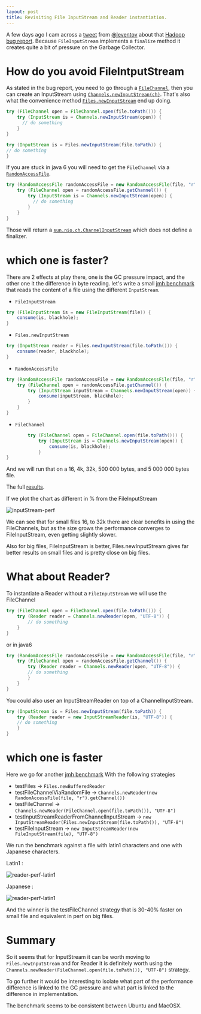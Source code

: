 ```yaml
---
layout: post
title: Revisiting File InputStream and Reader instantiation.
---
```


A few days ago I cam across a [tweet](https://twitter.com/leventov/status/842229472581435393) from [@leventov](https://twitter.com/leventov) about that [Hadoop bug report](https://issues.apache.org/jira/browse/HDFS-8562).
Because `FileInputStream` implements a `finalize` method it creates quite a bit of pressure on the Garbage Collector.

# How do you avoid FileIntputStream

As stated in the bug report, you need to go through a [`FileChannel`](https://docs.oracle.com/javase/8/docs/api/index.html?java/nio/channels/FileChannel.html), then you can create an InputStream using [`Channels.newInputStrean(ch)`](https://docs.oracle.com/javase/8/docs/api/java/nio/channels/Channels.html#newInputStream-java.nio.channels.ReadableByteChannel-).
That's also what the convenience method [`Files.newInputStream`](https://docs.oracle.com/javase/8/docs/api/java/nio/file/Files.html#newInputStream-java.nio.file.Path-java.nio.file.OpenOption...-) end up doing.

```java
try (FileChannel open = FileChannel.open(file.toPath())) {
    try (InputStream is = Channels.newInputStream(open)) {
      // do something
    }
}

try (InputStream is = Files.newInputStream(file.toPath)) {
// do something
}
```

If you are stuck in java 6 you will need to get the `FileChannel` via a [`RandomAccessFile`](https://docs.oracle.com/javase/8/docs/api/index.html?java/io/RandomAccessFile.html).

```java
try (RandomAccessFile randomAccessFile = new RandomAccessFile(file, "r")) {
    try (FileChannel open = randomAccessFile.getChannel()) {
        try (InputStream is = Channels.newInputStream(open)) {
          // do something
        }
    }
}
```

Those will return a [`sun.nio.ch.ChannelInputStream`](https://github.com/dmlloyd/openjdk/blob/jdk8u/jdk8u/jdk/src/share/classes/sun/nio/ch/ChannelInputStream.java) which does not define a finalizer.

# which one is faster?

There are 2 effects at play there, one is the GC pressure impact, and the other one it the difference in byte reading.
let's write a small [jmh benchmark](https://github.com/arnaudroger/SimpleFlatMapper/blob/master/sfm-jmh/src/main/java/org/simpleflatmapper/csv/io/InputStreamBenchmark.java) that reads the content of a file using the different `InputStream`.

* `FileInputStream`
```java
try (FileInputStream is = new FileInputStream(file)) {
    consume(is, blackhole);
}
```
* `Files.newInputStream`
```java
try (InputStream reader = Files.newInputStream(file.toPath())) {
    consume(reader, blackhole);
}
```
* `RandomAccessFile`
```java
try (RandomAccessFile randomAccessFile = new RandomAccessFile(file, "r")) {
    try (FileChannel open = randomAccessFile.getChannel()) {
        try (InputStream inputStream = Channels.newInputStream(open)) {
            consume(inputStream, blackhole);
        }
    }
}
```
* `FileChannel`
```java
        try (FileChannel open = FileChannel.open(file.toPath())) {
            try (InputStream is = Channels.newInputStream(open)) {
                consume(is, blackhole);
            }
}
```

And we will run that on a 16, 4k, 32k, 500 000 bytes, and 5 000 000 bytes file.

The full [results](/blog/assets/20170320-fileChannel-java8.xls).

If we plot the chart as different in % from the FileInputStream

![inputStream-perf](/blog/images/20170320-inputstream.png)

We can see that for small files 16, to 32k there are clear benefits in using the FileChannels, but as the size grows
the performance converges to FileInputStream, even getting slightly slower.

Also for big files, FileInputStream is better, Files.newInputStream gives far better results on small files and is pretty close
on big files.

# What about Reader?

To instantiate a Reader without a `FileInputStream` we will use the FileChannel

```java 
try (FileChannel open = FileChannel.open(file.toPath())) {
    try (Reader reader = Channels.newReader(open, "UTF-8")) {
        // do something
    }
}
```

or in java6
```java
try (RandomAccessFile randomAccessFile = new RandomAccessFile(file, "r")) {
    try (FileChannel open = randomAccessFile.getChannel()) {
        try (Reader reader = Channels.newReader(open, "UTF-8")) {
        // do something
        }
    }
}
```

You could also user an InputStreamReader on top of a ChannelInputStream.

```java
try (InputStream is = Files.newInputStream(file.toPath)) {
    try (Reader reader = new InputStreamReader(is, "UTF-8")) {
    // do something
    }
}
```

# which one is faster

Here we go for another [jmh benchmark](https://github.com/arnaudroger/SimpleFlatMapper/blob/master/sfm-jmh/src/main/java/org/simpleflatmapper/csv/io/ReaderBenchmark.java)
With the following strategies

* testFiles -> `Files.newBufferedReader`
* testFileChannelViaRandomFile -> `Channels.newReader(new RandomAccessFile(file, "r").getChannel())`
* testFileChannel -> `Channels.newReader(FileChannel.open(file.toPath()), "UTF-8")`
* testInputStreamReaderFromChannelInputStream -> `new InputStreamReader(Files.newInputStream(file.toPath()), "UTF-8")`
* testFileInputStream -> `new InputStreamReader(new FileInputStream(file), "UTF-8")`

We run the benchmark against a file with latin1 characters and one with Japanese characters.

Latin1 : 

![reader-perf-latin1](/blog/images/20170320-reader-latin1.png)

Japanese :

![reader-perf-latin1](/blog/images/20170320-reader-utf8.png)

And the winner is the testFileChannel strategy that is 30-40% faster on small file and equivalent in perf on big files.


# Summary

So it seems that for InputStream it can be worth moving to `Files.newInputStream`
and for Reader it is definitely worth using the `Channels.newReader(FileChannel.open(file.toPath()), "UTF-8")` strategy.

To go further it would be interesting to isolate what part of the performance difference is linked to the GC pressure 
and what part is linked to the difference in implementation.

The benchmark seems to be consistent between Ubuntu and MacOSX.

